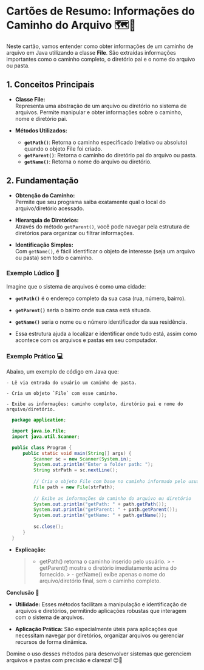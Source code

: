 # Cartões de Resumo: Informações do Caminho do Arquivo 🗺️📁

  Neste cartão, vamos entender como obter informações de um caminho de arquivo em Java utilizando a classe **File**. São extraídas informações importantes como o caminho completo, o diretório pai e o nome do arquivo ou pasta.


## 1. Conceitos Principais


  - **Classe File:**  
    Representa uma abstração de um arquivo ou diretório no sistema de arquivos. Permite manipular e obter informações sobre o caminho, nome e diretório pai.


  - **Métodos Utilizados:**
    - **`getPath()`**: Retorna o caminho especificado (relativo ou absoluto) quando o objeto File foi criado.
    - **`getParent()`**: Retorna o caminho do diretório pai do arquivo ou pasta.
    - **`getName()`**: Retorna o nome do arquivo ou diretório.


## 2. Fundamentação


  - **Obtenção do Caminho:**  
    Permite que seu programa saiba exatamente qual o local do arquivo/diretório acessado.


  - **Hierarquia de Diretórios:**  
    Através do método `getParent()`, você pode navegar pela estrutura de diretórios para organizar ou filtrar informações.


  - **Identificação Simples:**  
    Com `getName()`, é fácil identificar o objeto de interesse (seja um arquivo ou pasta) sem todo o caminho.


### Exemplo Lúdico 🎡
  Imagine que o sistema de arquivos é como uma cidade:


   - **`getPath()`** é o endereço completo da sua casa (rua, número, bairro).

   - **`getParent()`** seria o bairro onde sua casa está situada.

   - **`getName()`** seria o nome ou o número identificador da sua residência.


  - Essa estrutura ajuda a localizar e identificar onde tudo está, assim como acontece com os arquivos e pastas em seu computador.


### Exemplo Prático 💻
  Abaixo, um exemplo de código em Java que:

    - Lê via entrada do usuário um caminho de pasta.
  
    - Cria um objeto `File` com esse caminho.
  
    - Exibe as informações: caminho completo, diretório pai e nome do arquivo/diretório.

  ```java
    package application;

    import java.io.File;
    import java.util.Scanner;

    public class Program {
        public static void main(String[] args) {
            Scanner sc = new Scanner(System.in);
            System.out.println("Enter a folder path: ");
            String strPath = sc.nextLine();
            
            // Cria o objeto File com base no caminho informado pelo usuário
            File path = new File(strPath);
            
            // Exibe as informações do caminho do arquivo ou diretório
            System.out.println("getPath: " + path.getPath());
            System.out.println("getParent: " + path.getParent());
            System.out.println("getName: " + path.getName());
            
            sc.close();
        }
    }
  ```


  - **Explicação:**
    
     > - getPath() retorna o caminho inserido pelo usuário. > - getParent() mostra o diretório imediatamente acima do fornecido. > - getName() exibe apenas o nome do arquivo/diretório final, sem o caminho completo.


**Conclusão** 🏁


  - **Utilidade:** Esses métodos facilitam a manipulação e identificação de arquivos e diretórios, permitindo aplicações robustas que interagem com o sistema de arquivos.


  - **Aplicação Prática:** São especialmente úteis para aplicações que necessitam navegar por diretórios, organizar arquivos ou gerenciar recursos de forma dinâmica.


Domine o uso desses métodos para desenvolver sistemas que gerenciem arquivos e pastas com precisão e clareza! 😊🚀